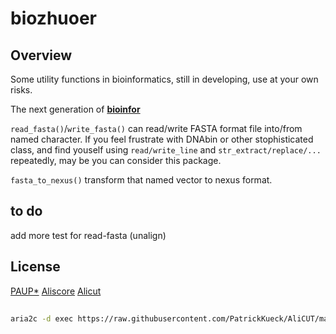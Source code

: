 # biozhuoer

## Overview

Some utility functions in bioinformatics, still in developing, use at your own risks.

The next generation of [**bioinfor**](https://github.com/dongzhuoer/bioinfor)


`read_fasta()`/`write_fasta()` can read/write FASTA format file into/from named character. If you feel frustrate with DNAbin or other stophisticated class, and find youself using `read/write_line` and `str_extract/replace/...` repeatedly, may be you can consider this package.

`fasta_to_nexus()` transform that named vector to nexus format.

## to do

add more test for read-fasta (unalign)

## License

[PAUP*](http://phylosolutions.com/paup-test/)
[Aliscore](https://www.zfmk.de/en/research/research-centres-and-groups/aliscore)
[Alicut](https://www.zfmk.de/en/research/research-centres-and-groups/utilities)


##

```bash
aria2c -d exec https://raw.githubusercontent.com/PatrickKueck/AliCUT/master/ALICUT_V2.31.pl
```
